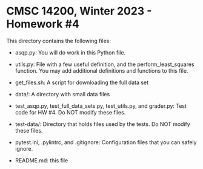 # CMSC 14200, Winter 2023 - Homework #4

This directory contains the following files:

- asqp.py: You will do work in this Python file.

- utils.py: File with a few useful definition, and the perform_least_squares function. You may add additional definitions and functions to this file.

- get_files.sh: A script for downloading the full data set

- data/: A directory with small data files

- test_asqp.py, test_full_data_sets.py, test_utils.py, and grader.py: Test code for HW #4. Do NOT modify these files.

- test-data/: Directory that holds files used by the tests. Do NOT modify these files.

- pytest.ini, .pylintrc, and .gitignore: Configuration files that you can safely ignore.

- README.md: this file
